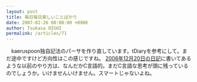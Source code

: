 ```yaml
---
layout: post
title: 毎日毎日楽しいことばかり
date: 2007-02-26 00:00:00 +0900
author: Tsukasa OISHI
permalink: /articles/71
---
```



　kaeruspoon独自記法のパーサを作り直しています。tDiaryを参考にして。まだ途中ですけど方向性はこの感じですね。 [2006年12月20日の日記](/articles/date/2006/12/20)に書いてあるような以前のやり方は、なんだかC言語的。まだC言語な思考が頭に残っているのでしょうか。いけませんいけません。スマートじゃないよね。  

